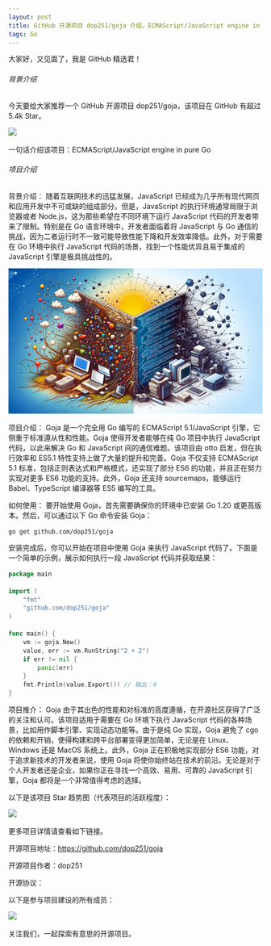 ```yaml
---
layout: post
title: GitHub 开源项目 dop251/goja 介绍，ECMAScript/JavaScript engine in pure Go
tags: Go
---
```


大家好，又见面了，我是 GitHub 精选君！

###### 背景介绍

今天要给大家推荐一个 GitHub 开源项目 dop251/goja，该项目在 GitHub 有超过 5.4k Star。

![](https://stats.deeptrain.net/repo/dop251/goja/?theme=light)

一句话介绍该项目：ECMAScript/JavaScript engine in pure Go





###### 项目介绍

背景介绍：
随着互联网技术的迅猛发展，JavaScript 已经成为几乎所有现代网页和应用开发中不可或缺的组成部分。但是，JavaScript 的执行环境通常局限于浏览器或者 Node.js，这为那些希望在不同环境下运行 JavaScript 代码的开发者带来了限制。特别是在 Go 语言环境中，开发者面临着将 JavaScript 与 Go 通信的挑战，因为二者运行时不一致可能导致性能下降和开发效率降低。此外，对于需要在 Go 环境中执行 JavaScript 代码的场景，找到一个性能优异且易于集成的 JavaScript 引擎是极具挑战性的。



![](https://raw.githubusercontent.com/ZhuPeng/pic/master/mac/compress_tmp-bd66dab837fc913e8767f968da27e86a.png)

项目介绍：
Goja 是一个完全用 Go 编写的 ECMAScript 5.1/JavaScript 引擎，它侧重于标准遵从性和性能。Goja 使得开发者能够在纯 Go 项目中执行 JavaScript 代码，以此来解决 Go 和 JavaScript 间的通信难题。该项目由 otto 启发，但在执行效率和 ES5.1 特性支持上做了大量的提升和完善。Goja 不仅支持 ECMAScript 5.1 标准，包括正则表达式和严格模式，还实现了部分 ES6 的功能，并且正在努力实现对更多 ES6 功能的支持。此外，Goja 还支持 sourcemaps，能够运行 Babel、TypeScript 编译器等 ES5 编写的工具。

如何使用：
要开始使用 Goja，首先需要确保你的环境中已安装 Go 1.20 或更高版本。然后，可以通过以下 Go 命令安装 Goja：
```shell
go get github.com/dop251/goja
```
安装完成后，你可以开始在项目中使用 Goja 来执行 JavaScript 代码了。下面是一个简单的示例，展示如何执行一段 JavaScript 代码并获取结果：
```go
package main

import (
    "fmt"
    "github.com/dop251/goja"
)

func main() {
    vm := goja.New()
    value, err := vm.RunString("2 + 2")
    if err != nil {
        panic(err)
    }
    fmt.Println(value.Export()) // 输出：4
}
```

项目推介：
Goja 由于其出色的性能和对标准的高度遵循，在开源社区获得了广泛的关注和认可。该项目适用于需要在 Go 环境下执行 JavaScript 代码的各种场景，比如用作脚本引擎、实现动态功能等。由于是纯 Go 实现，Goja 避免了 cgo 的依赖和开销，使得构建和跨平台部署变得更加简单，无论是在 Linux、Windows 还是 MacOS 系统上。此外，Goja 正在积极地实现部分 ES6 功能，对于追求新技术的开发者来说，使用 Goja 将使你始终站在技术的前沿。无论是对于个人开发者还是企业，如果你正在寻找一个高效、易用、可靠的 JavaScript 引擎，Goja 都将是一个非常值得考虑的选择。

以下是该项目 Star 趋势图（代表项目的活跃程度）：

![](https://api.star-history.com/svg?repos=dop251/goja&type=Timeline)

更多项目详情请查看如下链接。

开源项目地址：https://github.com/dop251/goja 

开源项目作者：dop251

开源协议：

以下是参与项目建设的所有成员：

![](https://contrib.rocks/image?repo=dop251/goja)

关注我们，一起探索有意思的开源项目。

